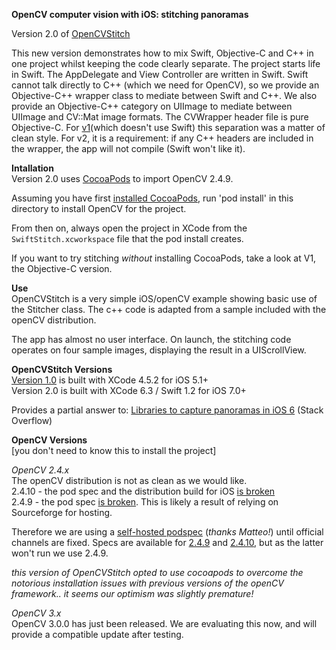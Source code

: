 __OpenCV computer vision with iOS: stitching panoramas__  

Version 2.0 of [OpenCVStitch](http://github.com/foundry/OpenCVStitch)

This new version demonstrates how to mix Swift, Objective-C and C++ in one project whilst keeping the code clearly separate. The project starts life in Swift. The AppDelegate and View Controller are written in Swift. Swift cannot talk directly to C++ (which we need for OpenCV), so we provide an Objective-C++ wrapper class to mediate between Swift and C++. We also provide an Objective-C++ category on UIImage to mediate between UIImage and CV::Mat image formats. The CVWrapper header file is pure Objective-C. For [v1](https://github.com/foundry/OpenCVStitch)(which doesn't use Swift) this separation was a matter of clean style. For v2, it is a requirement: if any C++ headers are included in the wrapper, the app will not compile (Swift won't like it).

__Intallation__  
Version 2.0 uses [CocoaPods](https://cocoapods.org/) to import  OpenCV 2.4.9. 

Assuming you have first [installed CocoaPods](https://guides.cocoapods.org/using/getting-started.html), run 'pod install' in this directory to install OpenCV for the project. 

From then on, always open the project in XCode from the `SwiftStitch.xcworkspace` file that the pod install creates. 

If you want to try stitching _without_ installing CocoaPods, take a look at V1, the Objective-C version.

__Use__  
OpenCVStitch is a very simple iOS/openCV example showing basic use of the Stitcher class. The c++ code is adapted from a sample included with the openCV distribution.  

The app has almost no user interface. On launch, the stitching code operates on four sample images, displaying the result in a UIScrollView.

__OpenCVStitch Versions__  
[Version 1.0](https://github.com/foundry/OpenCVStitch) is built with XCode 4.5.2 for iOS 5.1+   
Version 2.0 is built with XCode 6.3 / Swift 1.2 for iOS 7.0+  

Provides a partial answer to: [Libraries to capture panoramas in iOS 6](http://stackoverflow.com/questions/14062932/libraries-to-capture-panorama-in-ios-6/14064788#14064788) (Stack Overflow)

__OpenCV Versions__  
[you don't need to know this to install the project]  

_OpenCV 2.4.x_  
The openCV distribution is not as clean as we would like.  
2.4.10 - the pod spec and the distribution build for iOS [is broken](http://stackoverflow.com/questions/28331397/cocoapods-opencv-2-4-10-linker-error/28820510)  
2.4.9 - the pod spec [is broken](http://stackoverflow.com/questions/31005022/cant-install-opencv-with-cocoapods-could-not-resolve-host-hivelocity-dl-sourc). This is likely a result of relying on Sourceforge for hosting.  

Therefore we are using a [self-hosted podspec](https://github.com/Zi0P4tch0/Specs/tree/master/Specs/OpenCV) (_thanks Matteo!_) until official channels are fixed. Specs are available for [2.4.9](https://github.com/Zi0P4tch0/Specs/tree/master/Specs/OpenCV/2.4.9-zp) and [2.4.10](https://github.com/Zi0P4tch0/Specs/tree/master/Specs/OpenCV/2.4.10-zp), but as the latter won't run we use 2.4.9.

_this version of OpenCVStitch opted to use cocoapods to overcome the notorious installation issues with previous versions of the openCV framework.. it seems our optimism was slightly premature!_

_OpenCV 3.x_   
OpenCV 3.0.0 has just been released. We are evaluating this now, and will provide a compatible update after testing.

